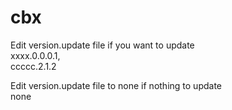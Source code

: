 # cbx
Edit version.update file if you want to update <br>
xxxx.0.0.0.1,<br>
ccccc.2.1.2<p>

Edit version.update file to none if nothing to update <br>
none



